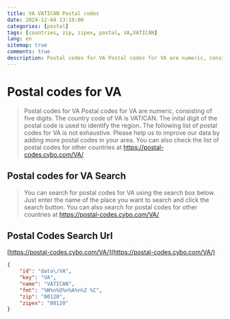 ```yaml
---
title: VA VATICAN Postal codes 
date: 2024-12-04 13:19:00
categories: [postal]
tags: [countries, zip, zipex, postal, VA,VATICAN]
lang: en
sitemap: true
comments: true
description: Postal codes for VA Postal codes for VA are numeric, consisting of five digits. The country code of VA is VATICAN. The inital digit of the postal code is used to identify the region. The following list of postal codes for VA is not exhaustive. Please help us to improve our data by adding more postal codes in your area. You can also check the list of postal codes for other countries at https://postal-codes.cybo.com/VA/
---
```


# Postal codes for VA
> Postal codes for VA Postal codes for VA are numeric, consisting of five digits. The country code of VA is VATICAN. The inital digit of the postal code is used to identify the region. The following list of postal codes for VA is not exhaustive. Please help us to improve our data by adding more postal codes in your area. You can also check the list of postal codes for other countries at https://postal-codes.cybo.com/VA/

## Postal codes for VA Search 
> You can search for postal codes for VA using the search box below. Just enter the name of the place you want to search and click the search button. You can also search for postal codes for other countries at https://postal-codes.cybo.com/VA/

## Postal Codes Search Url

[https://postal-codes.cybo.com/VA/](https://postal-codes.cybo.com/VA/)
```json
{
    "id": "data\/VA",
    "key": "VA",
    "name": "VATICAN",
    "fmt": "%N%n%O%n%A%n%Z %C",
    "zip": "00120",
    "zipex": "00120"
}
```
